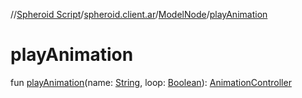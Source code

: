//[Spheroid Script](../../index.md)/[spheroid.client.ar](../index.md)/[ModelNode](index.md)/[playAnimation](play-animation.md)



# playAnimation  
 
fun [playAnimation](play-animation.md)(name: [String](../../spheroid/-string/index.md), loop: [Boolean](../../spheroid/-boolean/index.md)): [AnimationController](../-animation-controller/index.md)  




